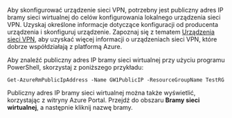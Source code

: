 
Aby skonfigurować urządzenie sieci VPN, potrzebny jest publiczny adres IP bramy sieci wirtualnej do celów konfigurowania lokalnego urządzenia sieci VPN. Uzyskaj określone informacje dotyczące konfiguracji od producenta urządzenia i skonfiguruj urządzenie. Zapoznaj się z tematem [Urządzenia sieci VPN](../articles/vpn-gateway/vpn-gateway-about-vpn-devices.md), aby uzyskać więcej informacji o urządzeniach sieci VPN, które dobrze współdziałają z platformą Azure.

Aby znaleźć publiczny adres IP bramy sieci wirtualnej przy użyciu programu PowerShell, skorzystaj z poniższego przykładu:

    Get-AzureRmPublicIpAddress -Name GW1PublicIP -ResourceGroupName TestRG

Publiczny adres IP bramy sieci wirtualnej można także wyświetlić, korzystając z witryny Azure Portal. Przejdź do obszaru **Bramy sieci wirtualnej**, a następnie kliknij nazwę bramy.



<!--HONumber=Nov16_HO2-->


